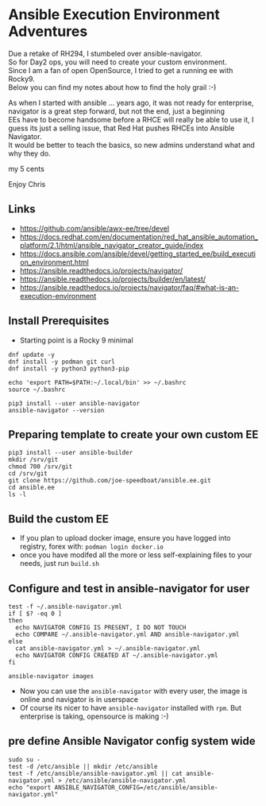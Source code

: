# Ansible Execution Environment Adventures
Due a retake of RH294, I stumbeled over ansible-navigator.   
So for Day2 ops, you will need to create your custom environment.   
Since I am a fan of open OpenSource, I tried to get a running ee with Rocky9.   
Below you can find my notes about how to find the holy grail :-)   

As when I started with ansible ... years ago, it was not ready for enterprise, navigator is a great step forward, but not the end, just a beginning   
EEs have to become handsome before a RHCE will really be able to use it, I guess its just a selling issue, that Red Hat pushes RHCEs into Ansible Navigator.   
It would be better to teach the basics, so new admins understand what and why they do.   

my 5 cents

Enjoy Chris

## Links
* https://github.com/ansible/awx-ee/tree/devel
* https://docs.redhat.com/en/documentation/red_hat_ansible_automation_platform/2.1/html/ansible_navigator_creator_guide/index
* https://docs.ansible.com/ansible/devel/getting_started_ee/build_execution_environment.html
* https://ansible.readthedocs.io/projects/navigator/
* https://ansible.readthedocs.io/projects/builder/en/latest/
* https://ansible.readthedocs.io/projects/navigator/faq/#what-is-an-execution-environment

## Install Prerequisites
* Starting point is a Rocky 9 minimal
```
dnf update -y
dnf install -y podman git curl
dnf install -y python3 python3-pip

echo 'export PATH=$PATH:~/.local/bin' >> ~/.bashrc
source ~/.bashrc

pip3 install --user ansible-navigator
ansible-navigator --version
```

## Preparing template to create your own custom EE
```
pip3 install --user ansible-builder
mkdir /srv/git
chmod 700 /srv/git
cd /srv/git
git clone https://github.com/joe-speedboat/ansible.ee.git
cd ansible.ee
ls -l
```

## Build the custom EE
* If you plan to upload docker image, ensure you have logged into registry, forex with: `podman login docker.io`
* once you have modifed all the more or less self-explaining files to your needs, just run
`build.sh`

## Configure and test in ansible-navigator for user
```
test -f ~/.ansible-navigator.yml
if [ $? -eq 0 ]
then
  echo NAVIGATOR CONFIG IS PRESENT, I DO NOT TOUCH
  echo COMPARE ~/.ansible-navigator.yml AND ansible-navigator.yml
else
  cat ansible-navigator.yml > ~/.ansible-navigator.yml
  echo NAVIGATOR CONFIG CREATED AT ~/.ansible-navigator.yml
fi

ansible-navigator images
```
* Now you can use the `ansible-navigator` with every user, the image is online and navigator is in userspace
* Of course its nicer to have `ansible-navigator` installed with `rpm`. 
  But enterprise is taking, opensource is making :-)

## pre define Ansible Navigator config system wide
```
sudo su -
test -d /etc/ansible || mkdir /etc/ansible
test -f /etc/ansible/ansible-navigator.yml || cat ansible-navigator.yml > /etc/ansible/ansible-navigator.yml
echo "export ANSIBLE_NAVIGATOR_CONFIG=/etc/ansible/ansible-navigator.yml"
```




